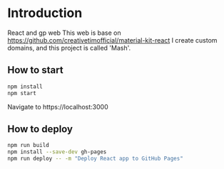 # Introduction
React and gp web
This web is base on https://github.com/creativetimofficial/material-kit-react
I create custom domains, and this project is called 'Mash'.

## How to start
```bash
npm install
npm start
```
Navigate to https://localhost:3000

## How to deploy
```bash
npm run build
npm install --save-dev gh-pages
npm run deploy -- -m "Deploy React app to GitHub Pages"
```